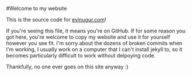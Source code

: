#Welcome to my website

This is the source code for <a href = "evinugur.com">evinugur.com</a>!

If you're seeing this file, it means you're on GitHub. If for some reason you got here, you're welcome to copy my website and use it for yourself however you see fit. I'm sorry about the dozens of broken commits when I'm working, I usually work on a computer that I can't install jekyll to, so it becomes particularly difficult to work without delpoying code.

Thankfully, no one ever goes on this site anyway :)